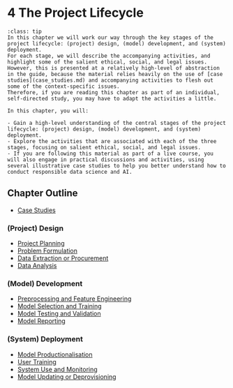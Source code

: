# 4 The Project Lifecycle

```{admonition} Summary
:class: tip
In this chapter we will work our way through the key stages of the project lifecycle: (project) design, (model) development, and (system) deployment. 
For each stage, we will describe the accompanying activities, and highlight some of the salient ethical, social, and legal issues. 
However, this is presented at a relatively high-level of abstraction in the guide, because the material relies heavily on the use of [case studies](case_studies.md) and accompanying activities to flesh out some of the context-specific issues. 
Therefore, if you are reading this chapter as part of an individual, self-directed study, you may have to adapt the activities a little. 
```

```{admonition} Learning Objectives
In this chapter, you will:

- Gain a high-level understanding of the central stages of the project lifecycle: (project) design, (model) development, and (system) deployment.
- Explore the activities that are associated with each of the three stages, focusing on salient ethical, social, and legal issues.
- If you are following this material as part of a live course, you will also engage in practical discussions and activities, using several illustrative case studies to help you better understand how to conduct responsible data science and AI.
```

## Chapter Outline

- [Case Studies](case_studies.md)

### (Project) Design

- [Project Planning](project_design/planning.md) <!-- Inequality walk -->
- [Problem Formulation](project_design/problem.md)
- [Data Extraction or Procurement](project_design/data_extraction.md)
- [Data Analysis](project_design/data_analysis.ipynb) <!-- Missing Data -->

### (Model) Development

- [Preprocessing and Feature Engineering](model_development/preprocessing.md)
- [Model Selection and Training](model_development/model_selection.md) <!-- Exploring trade-offs -->
- [Model Testing and Validation](model_development/model_testing.md)
- [Model Reporting](model_development/model_reporting.md) <!-- Model Cards -->

### (System) Deployment

- [Model Productionalisation](system_deployment/model_productionalisation.md)
- [User Training](system_deployment/user_training.md) <!-- Explaining decisions -->
- [System Use and Monitoring](system_deployment/system_use.md)
- [Model Updating or Deprovisioning](system_deployment/model_updating.md) <!-- Evaluating performance -->
